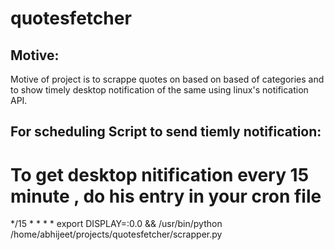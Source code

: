 # quotesfetcher

Motive:
------

Motive of project is to scrappe quotes on based on  based of categories and to show timely desktop notification of the same using linux's notification API.

For scheduling Script to send tiemly notification:
-------------------------------------------------

# To get desktop nitification every 15 minute , do his entry in your cron file

*/15 * * * * export DISPLAY=:0.0 && /usr/bin/python /home/abhijeet/projects/quotesfetcher/scrapper.py
